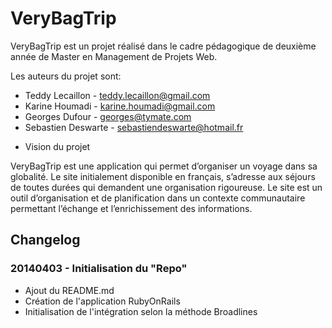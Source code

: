 # VeryBagTrip
VeryBagTrip est un projet réalisé dans le cadre pédagogique de deuxième année
de Master en Management de Projets Web.

Les auteurs du projet sont:

* Teddy Lecaillon - teddy.lecaillon@gmail.com
* Karine Houmadi - karine.houmadi@gmail.com
* Georges Dufour - georges@tymate.com
* Sebastien Deswarte - sebastiendeswarte@hotmail.fr

- Vision du projet

VeryBagTrip est une application qui permet d’organiser un voyage dans sa globalité. Le site initialement disponible en français, s’adresse aux séjours de toutes durées qui demandent une organisation rigoureuse.
Le site est un outil d’organisation et de planification dans un contexte communautaire permettant l’échange et l’enrichissement des informations.   


## Changelog
### 20140403 - Initialisation du "Repo"
* Ajout du README.md
* Création de l'application RubyOnRails
* Initialisation de l'intégration selon la méthode Broadlines


